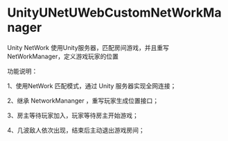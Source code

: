 # UnityUNetUWebCustomNetWorkManager
Unity NetWork 使用Unity服务器，匹配房间游戏，并且重写 NetWorkManager，定义游戏玩家的位置

功能说明：

1、使用NetWork 匹配模式，通过 Unity 服务器实现全网连接；

2、继承 NetworkMananger ，重写玩家生成位置接口；

3、房主等待玩家加入，玩家等待房主开始游戏；

4、几波敌人依次出现，结束后主动退出游戏房间；
